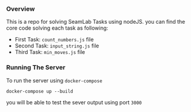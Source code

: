 ### Overview 
This is a repo for solving SeamLab Tasks using nodeJS. you can find the core code solving each task as following:
 * First Task: `count_numbers.js` file
 * Second Task: `input_string.js` file
 * Third Task: `min_moves.js` file


### Running The Server 
To run the server using `docker-compose`
```
docker-compose up --build
``` 
you will be able to test the sever output using port `3000`
